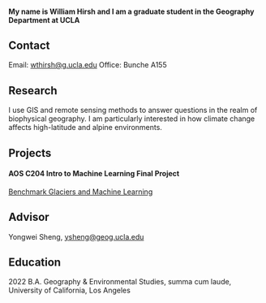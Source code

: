 #### My name is William Hirsh and I am a graduate student in the Geography Department at UCLA
## Contact
Email: wthirsh@g.ucla.edu
Office: Bunche A155
  
## Research
I use GIS and remote sensing methods to answer questions in the realm of biophysical geography. I am particularly interested in how climate change affects high-latitude and alpine environments.

## Projects
#### AOS C204 Intro to Machine Learning Final Project
[Benchmark Glaciers and Machine Learning](project.md)
  
## Advisor
Yongwei Sheng, ysheng@geog.ucla.edu
  
## Education
2022  B.A.  Geography & Environmental Studies, summa cum laude, University of California, Los Angeles
  
